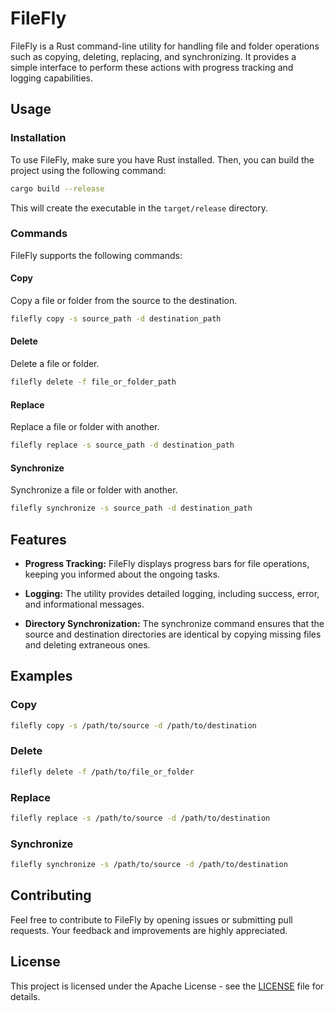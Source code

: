# FileFly

FileFly is a Rust command-line utility for handling file and folder operations such as copying, deleting, replacing, and synchronizing. It provides a simple interface to perform these actions with progress tracking and logging capabilities.

## Usage

### Installation

To use FileFly, make sure you have Rust installed. Then, you can build the project using the following command:

```bash
cargo build --release
```

This will create the executable in the `target/release` directory.

### Commands

FileFly supports the following commands:

#### Copy

Copy a file or folder from the source to the destination.

```bash
filefly copy -s source_path -d destination_path
```

#### Delete

Delete a file or folder.

```bash
filefly delete -f file_or_folder_path
```

#### Replace

Replace a file or folder with another.

```bash
filefly replace -s source_path -d destination_path
```

#### Synchronize

Synchronize a file or folder with another.

```bash
filefly synchronize -s source_path -d destination_path
```

## Features

- **Progress Tracking:** FileFly displays progress bars for file operations, keeping you informed about the ongoing tasks.

- **Logging:** The utility provides detailed logging, including success, error, and informational messages.

- **Directory Synchronization:** The synchronize command ensures that the source and destination directories are identical by copying missing files and deleting extraneous ones.

## Examples

### Copy

```bash
filefly copy -s /path/to/source -d /path/to/destination
```

### Delete

```bash
filefly delete -f /path/to/file_or_folder
```

### Replace

```bash
filefly replace -s /path/to/source -d /path/to/destination
```

### Synchronize

```bash
filefly synchronize -s /path/to/source -d /path/to/destination
```

## Contributing

Feel free to contribute to FileFly by opening issues or submitting pull requests. Your feedback and improvements are highly appreciated.

## License

This project is licensed under the Apache License - see the [LICENSE](LICENSE) file for details.
